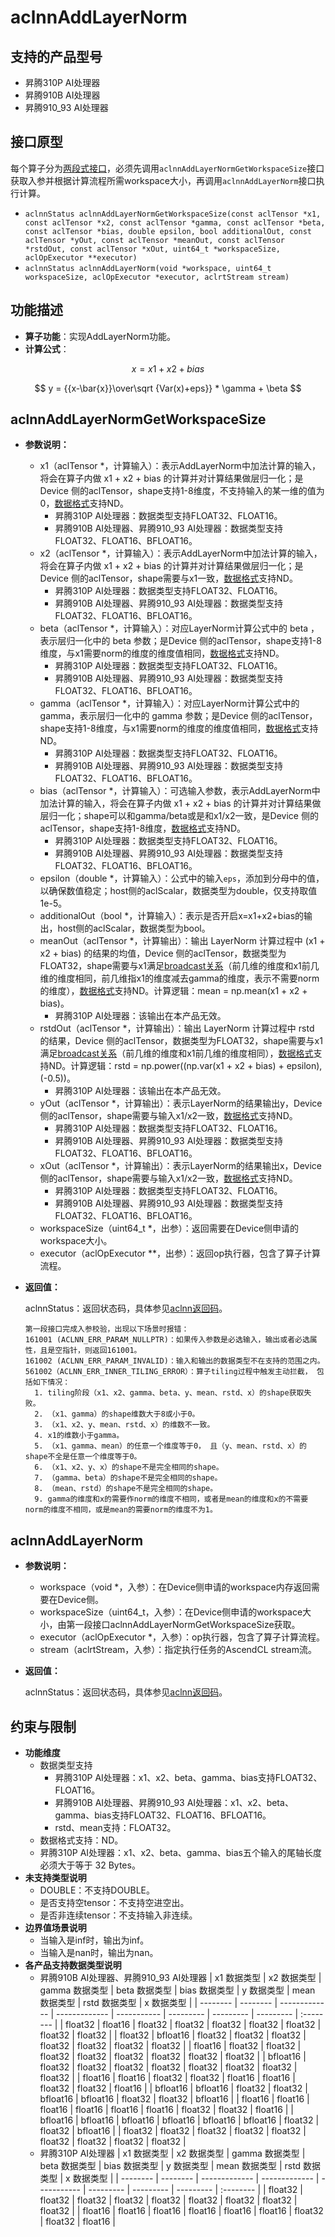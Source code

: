 # aclnnAddLayerNorm

## 支持的产品型号

- 昇腾310P AI处理器
- 昇腾910B AI处理器
- 昇腾910_93 AI处理器

## 接口原型

每个算子分为[两段式接口](common/两段式接口.md)，必须先调用`aclnnAddLayerNormGetWorkspaceSize`接口获取入参并根据计算流程所需workspace大小，再调用`aclnnAddLayerNorm`接口执行计算。

*  `aclnnStatus aclnnAddLayerNormGetWorkspaceSize(const aclTensor *x1, const aclTensor *x2, const aclTensor *gamma, const aclTensor *beta, const aclTensor *bias, double epsilon, bool additionalOut, const aclTensor *yOut, const aclTensor *meanOut, const aclTensor *rstdOut, const aclTensor *xOut, uint64_t *workspaceSize, aclOpExecutor **executor)`
*  `aclnnStatus aclnnAddLayerNorm(void *workspace, uint64_t workspaceSize, aclOpExecutor *executor, aclrtStream stream)`

## 功能描述
-   **算子功能**：实现AddLayerNorm功能。
-   **计算公式**：

  $$
  x = x1 + x2 + bias
  $$

  $$
  y = {{x-\bar{x}}\over\sqrt {Var(x)+eps}} * \gamma + \beta
  $$


## aclnnAddLayerNormGetWorkspaceSize

- **参数说明：**

  * x1（aclTensor \*，计算输入）：表示AddLayerNorm中加法计算的输入，将会在算子内做 x1 + x2 + bias 的计算并对计算结果做层归一化；是Device 侧的aclTensor，shape支持1-8维度，不支持输入的某一维的值为0，[数据格式](common/数据格式.md)支持ND。
    * 昇腾310P AI处理器：数据类型支持FLOAT32、FLOAT16。
    * 昇腾910B AI处理器、昇腾910_93 AI处理器：数据类型支持FLOAT32、FLOAT16、BFLOAT16。
  * x2（aclTensor \*，计算输入）：表示AddLayerNorm中加法计算的输入，将会在算子内做 x1 + x2 + bias 的计算并对计算结果做层归一化；是Device 侧的aclTensor，shape需要与x1一致，[数据格式](common/数据格式.md)支持ND。
    * 昇腾310P AI处理器：数据类型支持FLOAT32、FLOAT16。
    * 昇腾910B AI处理器、昇腾910_93 AI处理器：数据类型支持FLOAT32、FLOAT16、BFLOAT16。
  * beta（aclTensor \*，计算输入）：对应LayerNorm计算公式中的 beta ，表示层归一化中的 beta 参数；是Device 侧的aclTensor，shape支持1-8维度，与x1需要norm的维度的维度值相同，[数据格式](common/数据格式.md)支持ND。
    * 昇腾310P AI处理器：数据类型支持FLOAT32、FLOAT16。
    * 昇腾910B AI处理器、昇腾910_93 AI处理器：数据类型支持FLOAT32、FLOAT16、BFLOAT16。
  * gamma（aclTensor \*，计算输入）：对应LayerNorm计算公式中的 gamma，表示层归一化中的 gamma 参数；是Device 侧的aclTensor，shape支持1-8维度，与x1需要norm的维度的维度值相同，[数据格式](common/数据格式.md)支持ND。
    * 昇腾310P AI处理器：数据类型支持FLOAT32、FLOAT16。
    * 昇腾910B AI处理器、昇腾910_93 AI处理器：数据类型支持FLOAT32、FLOAT16、BFLOAT16。
  * bias（aclTensor \*，计算输入）：可选输入参数，表示AddLayerNorm中加法计算的输入，将会在算子内做 x1 + x2 + bias 的计算并对计算结果做层归一化；shape可以和gamma/beta或是和x1/x2一致，是Device 侧的aclTensor，shape支持1-8维度，[数据格式](common/数据格式.md)支持ND。
    * 昇腾310P AI处理器：数据类型支持FLOAT32、FLOAT16。
    * 昇腾910B AI处理器、昇腾910_93 AI处理器：数据类型支持FLOAT32、FLOAT16、BFLOAT16。
  * epsilon（double \*，计算输入）：公式中的输入`eps`，添加到分母中的值，以确保数值稳定；host侧的aclScalar，数据类型为double，仅支持取值1e-5。
  * additionalOut（bool \*，计算输入）：表示是否开启x=x1+x2+bias的输出，host侧的aclScalar，数据类型为bool。
  * meanOut（aclTensor \*，计算输出）：输出 LayerNorm 计算过程中 (x1 + x2 + bias) 的结果的均值，Device 侧的aclTensor，数据类型为FLOAT32，shape需要与x1满足[broadcast关系](common/broadcast关系.md)（前几维的维度和x1前几维的维度相同，前几维指x1的维度减去gamma的维度，表示不需要norm的维度），[数据格式](common/数据格式.md)支持ND。计算逻辑：mean = np.mean(x1 + x2 + bias)。
    * 昇腾310P AI处理器：该输出在本产品无效。
  * rstdOut（aclTensor \*，计算输出）：输出 LayerNorm 计算过程中 rstd 的结果，Device 侧的aclTensor，数据类型为FLOAT32，shape需要与x1满足[broadcast关系](common/broadcast关系.md)（前几维的维度和x1前几维的维度相同），[数据格式](common/数据格式.md)支持ND。计算逻辑：rstd = np.power((np.var(x1 + x2 + bias) + epsilon), (-0.5))。
    * 昇腾310P AI处理器：该输出在本产品无效。
  * yOut（aclTensor \*，计算输出）：表示LayerNorm的结果输出y，Device 侧的aclTensor，shape需要与输入x1/x2一致，[数据格式](common/数据格式.md)支持ND。
    * 昇腾310P AI处理器：数据类型支持FLOAT32、FLOAT16。
    * 昇腾910B AI处理器、昇腾910_93 AI处理器：数据类型支持FLOAT32、FLOAT16、BFLOAT16。
  * xOut（aclTensor \*，计算输出）：表示LayerNorm的结果输出x，Device 侧的aclTensor，shape需要与输入x1/x2一致，[数据格式](common/数据格式.md)支持ND。
    * 昇腾310P AI处理器：数据类型支持FLOAT32、FLOAT16。
    * 昇腾910B AI处理器、昇腾910_93 AI处理器：数据类型支持FLOAT32、FLOAT16、BFLOAT16。
  * workspaceSize（uint64_t \*，出参）：返回需要在Device侧申请的workspace大小。
  * executor（aclOpExecutor \*\*，出参）：返回op执行器，包含了算子计算流程。

- **返回值：**

  aclnnStatus：返回状态码，具体参见[aclnn返回码](common/aclnn返回码.md)。

  ```
  第一段接口完成入参校验，出现以下场景时报错：
  161001 (ACLNN_ERR_PARAM_NULLPTR)：如果传入参数是必选输入，输出或者必选属性，且是空指针，则返回161001。
  161002 (ACLNN_ERR_PARAM_INVALID)：输入和输出的数据类型不在支持的范围之内。
  561002（ACLNN_ERR_INNER_TILING_ERROR）：算子tiling过程中触发主动拦截， 包括如下情况：
    1. tiling阶段（x1、x2、gamma、beta、y、mean、rstd、x）的shape获取失败。
    2. （x1、gamma）的shape维数大于8或小于0。
    3. （x1、x2、y、mean、rstd、x）的维数不一致。
    4. x1的维数小于gamma。
    5. （x1、gamma、mean）的任意一个维度等于0， 且（y、mean、rstd、x）的shape不全是任意一个维度等于0。
    6. （x1、x2、y、x）的shape不是完全相同的shape。
    7. （gamma、beta）的shape不是完全相同的shape。
    8. （mean、rstd）的shape不是完全相同的shape。
    9. gamma的维度和x的需要作norm的维度不相同，或者是mean的维度和x的不需要norm的维度不相同，或是mean的需要norm的维度不为1。

  ```

## aclnnAddLayerNorm
- **参数说明：**
  * workspace（void \*，入参）：在Device侧申请的workspace内存返回需要在Device侧。
  * workspaceSize（uint64_t，入参）：在Device侧申请的workspace大小，由第一段接口aclnnAddLayerNormGetWorkspaceSize获取。
  * executor（aclOpExecutor \*，入参）：op执行器，包含了算子计算流程。
  * stream（aclrtStream，入参）：指定执行任务的AscendCL stream流。

- **返回值：**

  aclnnStatus：返回状态码，具体参见[aclnn返回码](common/aclnn返回码.md)。

## 约束与限制
- **功能维度**
  * 数据类型支持
    * 昇腾310P AI处理器：x1、x2、beta、gamma、bias支持FLOAT32、FLOAT16。
    * 昇腾910B AI处理器、昇腾910_93 AI处理器：x1、x2、beta、gamma、bias支持FLOAT32、FLOAT16、BFLOAT16。
    * rstd、mean支持：FLOAT32。
  * 数据格式支持：ND。
  * 昇腾310P AI处理器：x1、x2、beta、gamma、bias五个输入的尾轴长度必须大于等于 32 Bytes。
- **未支持类型说明**
  * DOUBLE：不支持DOUBLE。
  * 是否支持空tensor：不支持空进空出。
  * 是否非连续tensor：不支持输入非连续。
- **边界值场景说明**
  * 当输入是inf时，输出为inf。
  * 当输入是nan时，输出为nan。
- **各产品支持数据类型说明**
  - 昇腾910B AI处理器、昇腾910_93 AI处理器
    | x1 数据类型 | x2 数据类型 | gamma 数据类型 | beta 数据类型 | bias 数据类型 | y 数据类型 | mean 数据类型 | rstd 数据类型 | x 数据类型 |
    | -------- | -------- | ------------- | ------------- | ----------- | --------- | --------- | --------- | :-------- |
    | float32  | float16  | float32  | float32  | float32  | float32  | float32  | float32  | float32  |
    | float32  | bfloat16 | float32  | float32  | float32  | float32  | float32  | float32  | float32  |
    | float16  | float32  | float32  | float32  | float32  | float32  | float32  | float32  | float32  |
    | bfloat16 | float32  | float32  | float32  | float32  | float32  | float32  | float32  | float32  |
    | float16  | float16  | float32  | float32  | float16  | float16  | float32  | float32  | float16  |
    | bfloat16 | bfloat16 | float32  | float32  | bfloat16 | bfloat16 | float32  | float32  | bfloat16 |
    | float16  | float16  | float16  | float16  | float16  | float16  | float32  | float32  | float16  |
    | bfloat16 | bfloat16 | bfloat16 | bfloat16 | bfloat16 | bfloat16 | float32  | float32  | bfloat16 |
    | float32  | float32  | float32  | float32  | float32  | float32  | float32  | float32  | float32  |
  - 昇腾310P AI处理器
    | x1 数据类型 | x2 数据类型 | gamma 数据类型 | beta 数据类型 | bias 数据类型 | y 数据类型 | mean 数据类型 | rstd 数据类型 | x 数据类型 |
    | -------- | -------- | ------------- | ------------- | ----------- | --------- | --------- | --------- | :-------- |
    | float32 | float32 | float32 | float32 | float32 | float32 | float32 | float32 | float32 |
    | float16 | float16 | float16 | float16 | float16 | float16 | float32 | float32 | float16 |
